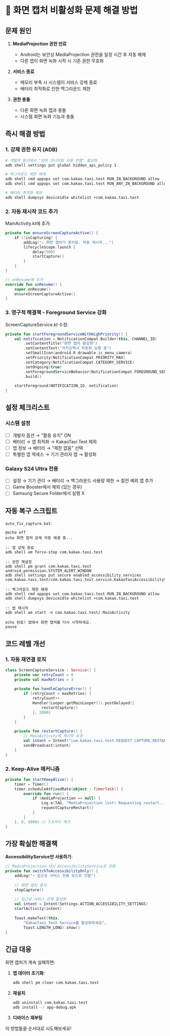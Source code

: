 # 🚨 화면 캡처 비활성화 문제 해결 방법

## 문제 원인

1. **MediaProjection 권한 만료**
   - Android는 보안상 MediaProjection 권한을 일정 시간 후 자동 해제
   - 다른 앱이 화면 녹화 시작 시 기존 권한 무효화

2. **서비스 종료**
   - 메모리 부족 시 시스템이 서비스 강제 종료
   - 배터리 최적화로 인한 백그라운드 제한

3. **권한 충돌**
   - 다른 화면 녹화 앱과 충돌
   - 시스템 화면 녹화 기능과 충돌

## 즉시 해결 방법

### 1. 강제 권한 유지 (ADB)
```bash
# 개발자 옵션에서 "권한 모니터링 사용 안함" 활성화
adb shell settings put global hidden_api_policy 1

# 백그라운드 제한 해제
adb shell cmd appops set com.kakao.taxi.test RUN_IN_BACKGROUND allow
adb shell cmd appops set com.kakao.taxi.test RUN_ANY_IN_BACKGROUND allow

# 배터리 최적화 제외
adb shell dumpsys deviceidle whitelist +com.kakao.taxi.test
```

### 2. 자동 재시작 코드 추가
MainActivity.kt에 추가:
```kotlin
private fun ensureScreenCaptureActive() {
    if (!isCapturing) {
        addLog("⚠️ 화면 캡처가 중지됨. 자동 재시작...")
        lifecycleScope.launch {
            delay(500)
            startCapture()
        }
    }
}

// onResume에 추가
override fun onResume() {
    super.onResume()
    ensureScreenCaptureActive()
}
```

### 3. 영구적 해결책 - Foreground Service 강화
ScreenCaptureService.kt 수정:
```kotlin
private fun startForegroundServiceWithHighPriority() {
    val notification = NotificationCompat.Builder(this, CHANNEL_ID)
        .setContentTitle("화면 캡처 활성화")
        .setContentText("카카오택시 자동화 실행 중")
        .setSmallIcon(android.R.drawable.ic_menu_camera)
        .setPriority(NotificationCompat.PRIORITY_MAX)
        .setCategory(NotificationCompat.CATEGORY_SERVICE)
        .setOngoing(true)
        .setForegroundServiceBehavior(NotificationCompat.FOREGROUND_SERVICE_IMMEDIATE)
        .build()
    
    startForeground(NOTIFICATION_ID, notification)
}
```

## 설정 체크리스트

### 시스템 설정
- [ ] 개발자 옵션 → "활동 유지" ON
- [ ] 배터리 → 앱 최적화 → KakaoTaxi Test 제외
- [ ] 앱 정보 → 배터리 → "제한 없음" 선택
- [ ] 특별한 앱 액세스 → 기기 관리자 앱 → 활성화

### Galaxy S24 Ultra 전용
- [ ] 설정 → 기기 관리 → 배터리 → 백그라운드 사용량 제한 → 절전 예외 앱 추가
- [ ] Game Booster에서 제외 (있는 경우)
- [ ] Samsung Secure Folder에서 실행 X

## 자동 복구 스크립트

`auto_fix_capture.bat`:
```batch
@echo off
echo 화면 캡처 문제 자동 해결 중...

:: 앱 강제 종료
adb shell am force-stop com.kakao.taxi.test

:: 권한 재설정
adb shell pm grant com.kakao.taxi.test android.permission.SYSTEM_ALERT_WINDOW
adb shell settings put secure enabled_accessibility_services com.kakao.taxi.test/com.kakao.taxi.test.service.KakaoTaxiAccessibilityService

:: 백그라운드 제한 해제
adb shell cmd appops set com.kakao.taxi.test RUN_IN_BACKGROUND allow
adb shell dumpsys deviceidle whitelist +com.kakao.taxi.test

:: 앱 재시작
adb shell am start -n com.kakao.taxi.test/.MainActivity

echo 완료! 앱에서 화면 캡처를 다시 시작하세요.
pause
```

## 코드 레벨 개선

### 1. 자동 재연결 로직
```kotlin
class ScreenCaptureService : Service() {
    private var retryCount = 0
    private val maxRetries = 3
    
    private fun handleCaptureError() {
        if (retryCount < maxRetries) {
            retryCount++
            Handler(Looper.getMainLooper()).postDelayed({
                restartCapture()
            }, 2000)
        }
    }
    
    private fun restartCapture() {
        // MainActivity에 재시작 요청
        val intent = Intent("com.kakao.taxi.test.REQUEST_CAPTURE_RESTART")
        sendBroadcast(intent)
    }
}
```

### 2. Keep-Alive 메커니즘
```kotlin
private fun startKeepAlive() {
    timer = Timer()
    timer.scheduleAtFixedRate(object : TimerTask() {
        override fun run() {
            if (mediaProjection == null) {
                Log.e(TAG, "MediaProjection lost! Requesting restart...")
                requestCaptureRestart()
            }
        }
    }, 0, 5000) // 5초마다 체크
}
```

## 가장 확실한 해결책

**AccessibilityService만 사용하기**:
```kotlin
// MediaProjection 대신 AccessibilityService로 전환
private fun switchToAccessibilityOnly() {
    addLog("⚡ 접근성 서비스 전용 모드로 전환")
    
    // 화면 캡처 중지
    stopCapture()
    
    // 접근성 서비스 강제 활성화
    val intent = Intent(Settings.ACTION_ACCESSIBILITY_SETTINGS)
    startActivity(intent)
    
    Toast.makeText(this, 
        "KakaoTaxi Test Service를 활성화하세요", 
        Toast.LENGTH_LONG).show()
}
```

## 긴급 대응

화면 캡처가 계속 실패하면:

1. **앱 데이터 초기화**:
   ```bash
   adb shell pm clear com.kakao.taxi.test
   ```

2. **재설치**:
   ```bash
   adb uninstall com.kakao.taxi.test
   adb install -r app-debug.apk
   ```

3. **디바이스 재부팅**

이 방법들을 순서대로 시도해보세요!